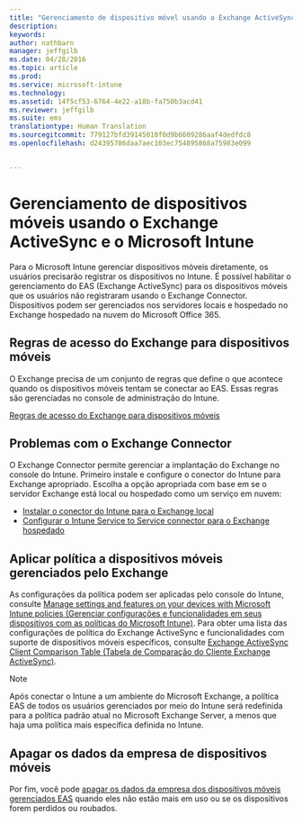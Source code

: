 ```yaml
---
title: "Gerenciamento de dispositivo móvel usando o Exchange ActiveSync e o Microsoft Intune | Microsoft Intune"
description: 
keywords: 
author: nathbarn
manager: jeffgilb
ms.date: 04/28/2016
ms.topic: article
ms.prod: 
ms.service: microsoft-intune
ms.technology: 
ms.assetid: 14f5cf53-6764-4e22-a18b-fa750b3acd41
ms.reviewer: jeffgilb
ms.suite: ems
translationtype: Human Translation
ms.sourcegitcommit: 779127bfd39145010f0d9b6609286aaf4dedfdc8
ms.openlocfilehash: d24395786daa7aec103ec754895868a75983e099


---
```


# Gerenciamento de dispositivos móveis usando o Exchange ActiveSync e o Microsoft Intune
Para o Microsoft Intune gerenciar dispositivos móveis diretamente, os usuários precisarão registrar os dispositivos no Intune. É possível habilitar o gerenciamento do EAS (Exchange ActiveSync) para os dispositivos móveis que os usuários não registraram usando o Exchange Connector. Dispositivos podem ser gerenciados nos servidores locais e hospedado no Exchange hospedado na nuvem do Microsoft Office 365.

## Regras de acesso do Exchange para dispositivos móveis ##

O Exchange precisa de um conjunto de regras que define o que acontece quando os dispositivos móveis tentam se conectar ao EAS. Essas regras são gerenciadas no console de administração do Intune.

[Regras de acesso do Exchange para dispositivos móveis](exchange-access-rules-for-mobile-devices.md)

## Problemas com o Exchange Connector
O Exchange Connector permite gerenciar a implantação do Exchange no console do Intune. Primeiro instale e configure o conector do Intune para Exchange apropriado. Escolha a opção apropriada com base em se o servidor Exchange está local ou hospedado como um serviço em nuvem:

-   [Instalar o conector do Intune para o Exchange local](intune-on-premises-exchange-connector.md)
-   [Configurar o Intune Service to Service connector para o Exchange hospedado](intune-service-to-service-exchange-connector.md)

## Aplicar política a dispositivos móveis gerenciados pelo Exchange
As configurações da política podem ser aplicadas pelo console do Intune, consulte [Manage settings and features on your devices with Microsoft Intune policies (Gerenciar configurações e funcionalidades em seus dispositivos com as políticas do Microsoft Intune)](manage-settings-and-features-on-your-devices-with-microsoft-intune-policies.md). Para obter uma lista das configurações de política do Exchange ActiveSync e funcionalidades com suporte de dispositivos móveis específicos, consulte [Exchange ActiveSync Client Comparison Table (Tabela de Comparação do Cliente Exchange ActiveSync)](http://go.microsoft.com/fwlink/?LinkId=247270).

> [!NOTE]
> Após conectar o Intune a um ambiente do Microsoft Exchange, a política EAS de todos os usuários gerenciados por meio do Intune será redefinida para a política padrão atual no Microsoft Exchange Server, a menos que haja uma política mais específica definida no Intune.

## Apagar os dados da empresa de dispositivos móveis
Por fim, você pode [apagar os dados da empresa dos dispositivos móveis gerenciados EAS](wipe-for-exchange-managed-mobile-devices.md) quando eles não estão mais em uso ou se os dispositivos forem perdidos ou roubados.



<!--HONumber=Jun16_HO4-->


